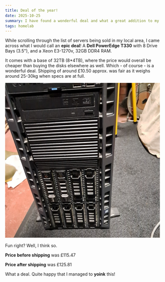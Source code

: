 ```yaml
---
title: Deal of the year!
date: 2025-10-25
summary: I have found a wonderful deal and what a great addition to my homelab it shall be!
tags: homelab
---
```


While scrolling through the list of servers being sold in my local area, I came across what I would call an **epic deal**! A **Dell PowerEdge T330** with 8 Drive Bays (3.5"), and a Xeon E3-1270v, 32GB DDR4 RAM.

It comes with a base of 32TB (8*4TB), where the price would overall be cheaper than buying the disks elsewhere as well. Which - of course - is a wonderful deal. Shipping of around £10.50 approx. was fair as it weighs around 25-30kg when specs are at full.

![Image of the server](https://raw.githubusercontent.com/jaysalw/jaysalw/refs/heads/main/blog-assets/2025/25th-oct-2025.jpg)

Fun right? Well, I think so.

**Price before shipping** was £115.47

**Price after shipping** was £125.81

What a deal. Quite happy that I managed to **yoink** this!
